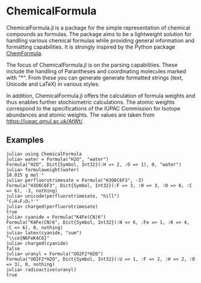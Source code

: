 # ChemicalFormula

ChemicalFormula.jl is a package for the simple representation of chemical compounds as 
formulas. The package aims to be a lightweight solution for handling various chemical 
formulas while providing general information and formatting capabilities. It is strongly 
inspired by the Python package [ChemFormula](https://github.com/molshape/ChemFormula).

The focus of ChemicalFormula.jl is on the parsing capabilities. These include the handling 
of Parantheses and coordinating molecules marked with "*". From these you can generate 
generate formatted strings (text, Unicode and LaTeX) in various styles.

In addition, ChemicalFormula.jl offers the calculation of formula weights and thus enables 
further stochiometric calculations. The atomic weights correspond to the specifications of 
the IUPAC Commission for Isotope abundances and atomic weights. The values are taken from 
https://iupac.qmul.ac.uk/AtWt/.

## Examples

```julia-repl
julia> using ChemicalFormula
julia> water = Formula("H2O", "water")
Formula("H2O", Dict{Symbol, Int32}(:H => 2, :O => 1), 0, "water")
julia> formulaweight(water)
18.015 g mol⁻¹
julia> perfluorotrimesate = Formula("H3O6C6F3", -3)
Formula("H3O6C6F3", Dict{Symbol, Int32}(:F => 3, :H => 3, :O => 6, :C => 6), -3, nothing)
julia> unicode(perfluorotrimesate, "hill")
"C₆H₃F₃O₆³⁻"
julia> charged(perfluorotrimesate)
true
julia> cyanide = Formula("K4Fe(CN)6")
Formula("K4Fe(CN)6", Dict{Symbol, Int32}(:N => 6, :Fe => 1, :K => 4, :C => 6), 0, nothing)
julia> latex(cyanide, "sum")
"\\ce{N6FeK4C6}"
julia> charged(cyanide)
false
julia> uranyl = Formula("UO2F2*H2O")
Formula("UO2F2*H2O", Dict{Symbol, Int32}(:U => 1, :F => 2, :H => 2, :O => 3), 0, nothing)
julia> radioactive(uranyl)
true
```
